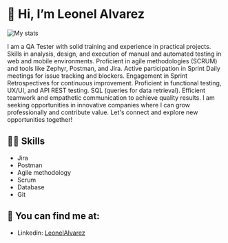 # 👋 Hi, I’m Leonel Alvarez
![My stats](https://github-readme-stats.vercel.app/api?username=leonelAlvarez17&count_private=true&show_icons=true&theme=radical)

I am a QA Tester with solid training and experience in practical projects.
Skills in analysis, design, and execution of manual and automated testing in web and mobile environments. 
Proficient in agile methodologies (SCRUM) and tools like Zephyr, Postman, and Jira.
Active participation in Sprint Daily meetings for issue tracking and blockers.
Engagement in Sprint Retrospectives for continuous improvement.
Proficient in functional testing, UX/UI, and API REST testing.
SQL (queries for data retrieval).
Efficient teamwork and empathetic communication to achieve quality results.
I am seeking opportunities in innovative companies where I can grow professionally and contribute value.
Let's connect and explore new opportunities together!

## 💪🏼 Skills
- Jira
- Postman
- Agile methodology
- Scrum
- Database
- Git

## 👀 You can find me at:
- Linkedin: [LeonelAlvarez](https://www.linkedin.com/in/leonelalvarezz/)
